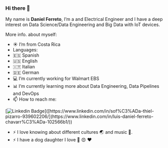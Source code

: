 ### Hi there 👋

My name is **Daniel Ferreto**, I’m a and Electrical Engineer and I have a deep interest on Data Science/Data Engineering and Big Data with IoT devices. 

More info. about myself:

- :sunny: I’m from Costa Rica 
- Languages:
- :es: Spanish
- :us: English
- :it: Italian 
- :de: German
- :computer: I’m currently working for Walmart EBS
- :bar_chart: I’m currently learning more about Data Engineering, Data Pipelines and DevOps
- 📫 How to reach me: 

[![Linkedin Badge](https://img.shields.io/badge/-DanielFerreto-0e76a8?style=flat&labelcolor=0e76a8&logo=linkedin&logoColor=white&link=[https://www.linkedin.com/in/sof%C3%ADa-thiel-pizarro-939602206/](https://www.linkedin.com/in/luis-daniel-ferreto-chavarr%C3%ADa-102566b1/))]([https://www.linkedin.com/in/sof%C3%ADa-thiel-pizarro-939602206/](https://www.linkedin.com/in/luis-daniel-ferreto-chavarr%C3%ADa-102566b1/))
- ⚡ I love knowing about different cultures :earth_asia: and music :guitar:.
- ⚡ I have a dog daughter I love :dog: :heart_eyes: :heart:
